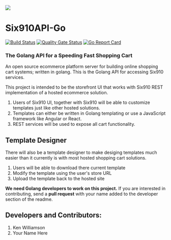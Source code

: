 ![](./six910.png)

# Six910API-Go

[![Build Status](https://travis-ci.com/Ulbora/Six910API-Go.svg?branch=master)](https://travis-ci.com/Ulbora/Six910API-Go)
[![Quality Gate Status](https://sonarcloud.io/api/project_badges/measure?project=Six910API-Go&metric=alert_status)](https://sonarcloud.io/dashboard?id=Six910API-Go)
[![Go Report Card](https://goreportcard.com/badge/github.com/Ulbora/Six910API-Go)](https://goreportcard.com/report/github.com/Ulbora/Six910API-Go)

### The Golang API for a Speeding Fast Shopping Cart
An open source ecommerce platform server for building online shopping cart systems; written in golang. This is the Golang API for accessing Six910 services.

This project is intended to be the storefront UI that works with Six910 REST implementation of a hosted ecommerce solution. 

1. Users of Six910 UI, together with Six910 will be able to customize templates just like other hosted solutions.
2. Templates can either be written in Golang templating or use a JavaScript framework like Angular or React.
3. REST services will be used to expose all cart functionality.

## Template Designer
There will also be a template designer to make desiging templates much easier than it currently is with most hosted shopping cart solutions.

1. Users will be able to download there current template
2. Modify the template using the user's store URL
3. Upload the template back to the hosted site

**We need Golang developers to work on this project.** If you are interested in contributing, send a **pull request** with your name added to the developer section of the readme.

## Developers and Contributors:

1. Ken Williamson
2. Your Name Here


